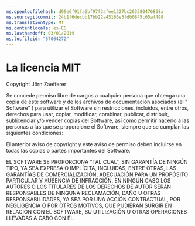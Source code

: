 ```yaml
---
ms.openlocfilehash: d99e6f91fa6bf97f3afee1327bc263580476868a
ms.sourcegitcommit: 24b1f6decbb17bb22a45166e5fdb0845c65af498
ms.translationtype: MT
ms.contentlocale: es-ES
ms.lasthandoff: 03/01/2019
ms.locfileid: "57064272"
---
```

<a name="the-mit-license-mit"></a>La licencia MIT
=====================

Copyright Jörn Zaefferer

Se concede permiso libre de cargos a cualquier persona que obtenga una copia de este software y de los archivos de documentación asociados (el " Software" ) para utilizar el Software sin restricciones, incluidos, entre otros, derechos para usar, copiar, modificar, combinar, publicar, distribuir, sublicenciar y/o vender copias del Software, así como permitir hacerlo a las personas a las que se proporcione el Software, siempre que se cumplan las siguientes condiciones:

El anterior aviso de copyright y este aviso de permiso deben incluirse en todas las copias o partes importantes del Software.

EL SOFTWARE SE PROPORCIONA "TAL CUAL", SIN GARANTÍA DE NINGÚN TIPO, YA SEA EXPRESA O IMPLÍCITA, INCLUIDAS, ENTRE OTRAS, LAS GARANTÍAS DE COMERCIALIZACIÓN, ADECUACIÓN PARA UN PROPÓSITO PARTICULAR Y AUSENCIA DE INFRACCIÓN. EN NINGÚN CASO LOS AUTORES O LOS TITULARES DE LOS DERECHOS DE AUTOR SERÁN RESPONSABLES DE NINGUNA RECLAMACIÓN, DAÑO U OTRAS RESPONSABILIDADES, YA SEA POR UNA ACCIÓN CONTRACTUAL, POR NEGLIGENCIA O POR OTROS MOTIVOS, QUE PUDIERAN SURGIR EN RELACIÓN CON EL SOFTWARE, SU UTILIZACIÓN U OTRAS OPERACIONES LLEVADAS A CABO CON ÉL.
